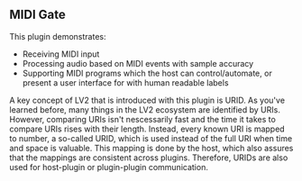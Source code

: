 ## MIDI Gate

This plugin demonstrates:
* Receiving MIDI input
* Processing audio based on MIDI events with sample accuracy
* Supporting MIDI programs which the host can control/automate, or present a user interface for with human readable labels

A key concept of LV2 that is introduced with this plugin is URID. As you've learned before, many things in the LV2 ecosystem are identified by URIs. However, comparing URIs isn't nescessarily fast and the time it takes to compare URIs rises with their length. Instead, every known URI is mapped to number, a so-called URID, which is used instead of the full URI when time and space is valuable. This mapping is done by the host, which also assures that the mappings are consistent across plugins. Therefore, URIDs are also used for host-plugin or plugin-plugin communication.